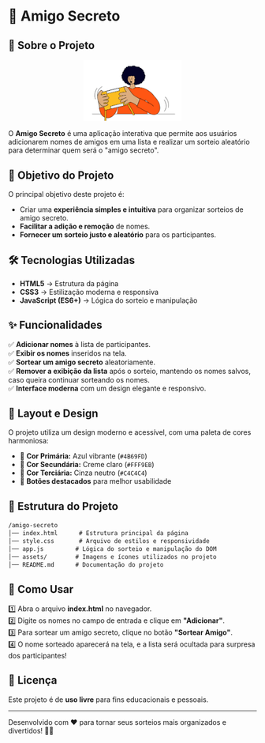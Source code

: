 # 🎁 Amigo Secreto

## 📌 Sobre o Projeto

<p align="center">
  <img src="assets/amigo-secreto.png" alt="Logo Amigo Secreto" width="200">
</p>

O **Amigo Secreto** é uma aplicação interativa que permite aos usuários adicionarem nomes de amigos em uma lista e realizar um sorteio aleatório para determinar quem será o "amigo secreto".

## 🎯 Objetivo do Projeto

O principal objetivo deste projeto é:
- Criar uma **experiência simples e intuitiva** para organizar sorteios de amigo secreto.
- **Facilitar a adição e remoção** de nomes.
- **Fornecer um sorteio justo e aleatório** para os participantes.

## 🛠 Tecnologias Utilizadas

- **HTML5** → Estrutura da página
- **CSS3** → Estilização moderna e responsiva
- **JavaScript (ES6+)** → Lógica do sorteio e manipulação

## ✨ Funcionalidades

✅ **Adicionar nomes** à lista de participantes.  
✅ **Exibir os nomes** inseridos na tela.  
✅ **Sortear um amigo secreto** aleatoriamente.  
✅ **Remover a exibição da lista** após o sorteio, mantendo os nomes salvos, caso queira continuar sorteando os nomes.  
✅ **Interface moderna** com um design elegante e responsivo.  

## 🎨 Layout e Design

O projeto utiliza um design moderno e acessível, com uma paleta de cores harmoniosa:

- 🎨 **Cor Primária:** Azul vibrante (`#4B69FD`)
- 🎨 **Cor Secundária:** Creme claro (`#FFF9EB`)
- 🎨 **Cor Terciária:** Cinza neutro (`#C4C4C4`)
- 🎨 **Botões destacados** para melhor usabilidade

## 📂 Estrutura do Projeto

```
/amigo-secreto 
│── index.html      # Estrutura principal da página 
│── style.css       # Arquivo de estilos e responsividade 
│── app.js         # Lógica do sorteio e manipulação do DOM 
│── assets/        # Imagens e ícones utilizados no projeto 
│── README.md      # Documentação do projeto
```

## 🚀 Como Usar

1️⃣ Abra o arquivo **index.html** no navegador.  
2️⃣ Digite os nomes no campo de entrada e clique em **"Adicionar"**.  
3️⃣ Para sortear um amigo secreto, clique no botão **"Sortear Amigo"**.  
4️⃣ O nome sorteado aparecerá na tela, e a lista será ocultada para surpresa dos participantes!  

## 📜 Licença

Este projeto é de **uso livre** para fins educacionais e pessoais.

---

Desenvolvido com ❤️ para tornar seus sorteios mais organizados e divertidos! 🚀🎁
